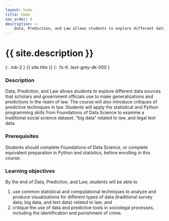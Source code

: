 ```yaml
---
layout: home
title: Home
nav_order: 0
description: >-
    Data, Prediction, and Law allows students to explore different data sources that scholars and government officials use to make generalizations and predictions in the realm of law.
---
```


# {{ site.description }}
{: .mb-2 }
{{ site.title }}
{: .fs-6 .text-grey-dk-000 }




### Description

Data, Prediction, and Law allows students to explore different data sources that scholars and government officials use to make generalizations and predictions in the realm of law.  The course will also introduce critiques of predictive techniques in law.  Students will apply the statistical and Python programming skills from Foundations of Data Science to examine a traditional social science dataset, “big data” related to law, and legal text data.

### Prerequisites
Students should complete Foundations of Data Science, or complete equivalent preparation in Python and statistics, before enrolling in this course.

### Learning objectives
By the end of Data, Prediction, and Law, students will be able to
1. use common statistical and computational techniques to analyze and produce visualizations for different types of data (traditional survey data, big data, and text data) related to law; and
2. critique the use of data and predictive tools in sociolegal processes, including the identification and punishment of crime.
